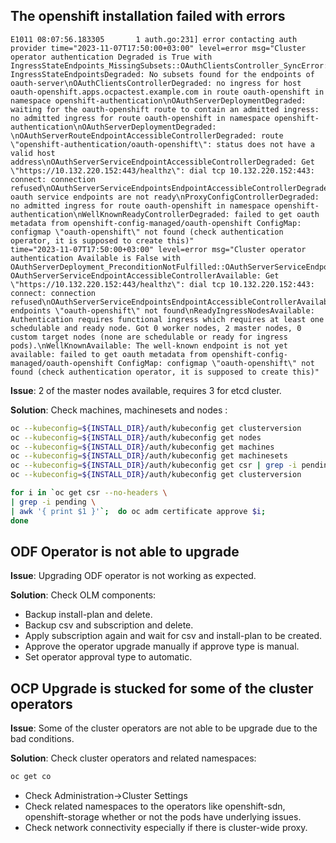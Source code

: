 ## The openshift installation failed with errors
```log
E1011 08:07:56.183305       1 auth.go:231] error contacting auth provider time="2023-11-07T17:50:00+03:00" level=error msg="Cluster operator authentication Degraded is True with IngressStateEndpoints_MissingSubsets::OAuthClientsController_SyncError::OAuthServerDeployment_PreconditionNotFulfilled::OAuthServerRouteEndpointAccessibleController_SyncError::OAuthServerServiceEndpointAccessibleController_SyncError::OAuthServerServiceEndpointsEndpointAccessibleController_SyncError::ProxyConfigController_SyncError::WellKnownReadyController_SyncError: IngressStateEndpointsDegraded: No subsets found for the endpoints of oauth-server\nOAuthClientsControllerDegraded: no ingress for host oauth-openshift.apps.ocpactest.example.com in route oauth-openshift in namespace openshift-authentication\nOAuthServerDeploymentDegraded: waiting for the oauth-openshift route to contain an admitted ingress: no admitted ingress for route oauth-openshift in namespace openshift-authentication\nOAuthServerDeploymentDegraded: \nOAuthServerRouteEndpointAccessibleControllerDegraded: route \"openshift-authentication/oauth-openshift\": status does not have a valid host address\nOAuthServerServiceEndpointAccessibleControllerDegraded: Get \"https://10.132.220.152:443/healthz\": dial tcp 10.132.220.152:443: connect: connection refused\nOAuthServerServiceEndpointsEndpointAccessibleControllerDegraded: oauth service endpoints are not ready\nProxyConfigControllerDegraded: no admitted ingress for route oauth-openshift in namespace openshift-authentication\nWellKnownReadyControllerDegraded: failed to get oauth metadata from openshift-config-managed/oauth-openshift ConfigMap: configmap \"oauth-openshift\" not found (check authentication operator, it is supposed to create this)"
time="2023-11-07T17:50:00+03:00" level=error msg="Cluster operator authentication Available is False with OAuthServerDeployment_PreconditionNotFulfilled::OAuthServerServiceEndpointAccessibleController_EndpointUnavailable::OAuthServerServiceEndpointsEndpointAccessibleController_ResourceNotFound::ReadyIngressNodes_NoReadyIngressNodes::WellKnown_NotReady: OAuthServerServiceEndpointAccessibleControllerAvailable: Get \"https://10.132.220.152:443/healthz\": dial tcp 10.132.220.152:443: connect: connection refused\nOAuthServerServiceEndpointsEndpointAccessibleControllerAvailable: endpoints \"oauth-openshift\" not found\nReadyIngressNodesAvailable: Authentication requires functional ingress which requires at least one schedulable and ready node. Got 0 worker nodes, 2 master nodes, 0 custom target nodes (none are schedulable or ready for ingress pods).\nWellKnownAvailable: The well-known endpoint is not yet available: failed to get oauth metadata from openshift-config-managed/oauth-openshift ConfigMap: configmap \"oauth-openshift\" not found (check authentication operator, it is supposed to create this)"
```

**Issue**: 2 of the master nodes available, requires 3 for etcd cluster.

**Solution**: Check machines, machinesets and nodes :
```bash
oc --kubeconfig=${INSTALL_DIR}/auth/kubeconfig get clusterversion
oc --kubeconfig=${INSTALL_DIR}/auth/kubeconfig get nodes
oc --kubeconfig=${INSTALL_DIR}/auth/kubeconfig get machines
oc --kubeconfig=${INSTALL_DIR}/auth/kubeconfig get machinesets
oc --kubeconfig=${INSTALL_DIR}/auth/kubeconfig get csr | grep -i pending
oc --kubeconfig=${INSTALL_DIR}/auth/kubeconfig get clusterversion

for i in `oc get csr --no-headers \
| grep -i pending \ 
| awk '{ print $1 }'`;  do oc adm certificate approve $i; 
done
```
## ODF Operator is not able to upgrade

**Issue**:  Upgrading ODF operator is not working as expected.

**Solution**: Check OLM components:

* Backup install-plan and delete.
* Backup csv and subscription and delete.
* Apply subscription again and wait for csv and install-plan to be created.
* Approve the operator upgrade manually if approve type is manual.
* Set operator approval type to automatic.

## OCP Upgrade is stucked for some of the cluster operators

**Issue**: Some of the cluster operators are not able to be upgrade due to the bad conditions.

**Solution**: Check cluster operators and related namespaces:
```bash
oc get co
```
* Check Administration->Cluster Settings
* Check related namespaces to the operators like openshift-sdn, openshift-storage whether or not the pods have underlying issues.
* Check network connectivity especially if there is cluster-wide proxy.